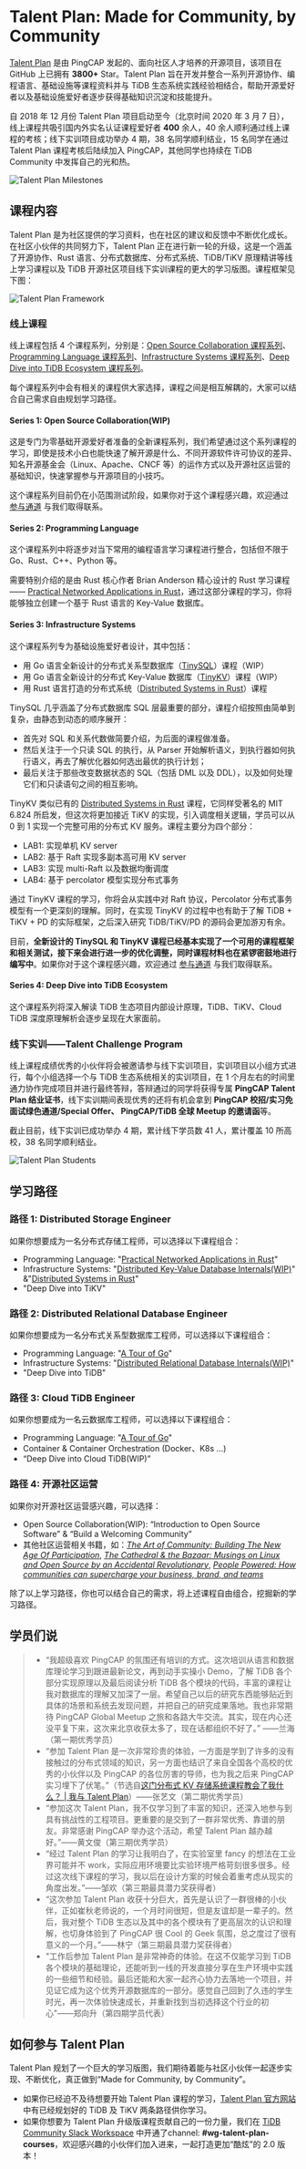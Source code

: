 # Talent Plan: Made for Community, by Community

[Talent Plan](https://github.com/pingcap/talent-plan) 是由 PingCAP 发起的、面向社区人才培养的开源项目，该项目在 GitHub 上已拥有 **3800+** Star。Talent Plan 旨在开发并整合一系列开源协作、编程语言、基础设施等课程资料并与 TiDB 生态系统实践经验相结合，帮助开源爱好者以及基础设施爱好者逐步获得基础知识沉淀和技能提升。

自 2018 年 12 月份 Talent Plan 项目启动至今（北京时间 2020 年 3 月 7 日），线上课程共吸引国内外实名认证课程爱好者 **400** 余人，40 余人顺利通过线上课程的考核；线下实训项目成功举办 4 期，38 名同学顺利结业，15 名同学在通过 Talent Plan 课程考核后陆续加入 PingCAP，其他同学也持续在 TiDB Community 中发挥自己的光和热。

![Talent Plan Milestones](/res/session5/chapter2/talent-plan/talent-plan-milestones.png)

## 课程内容

Talent Plan 是为社区提供的学习资料，也在社区的建议和反馈中不断优化成长。在社区小伙伴的共同努力下，Talent Plan 正在进行新一轮的升级，这是一个涵盖了开源协作、Rust 语言、分布式数据库、分布式系统、TiDB/TiKV 原理精讲等线上学习课程以及 TiDB 开源社区项目线下实训课程的更大的学习版图。课程框架见下图：

![Talent Plan Framework](/res/session5/chapter2/talent-plan/talent-plan-framework.png)

### 线上课程

线上课程包括 4 个课程系列，分别是：[Open Source Collaboration 课程系列](#series-1-open-source-collaborationwip)、[Programming Language 课程系列](#series-2-programming-language)、[Infrastructure Systems 课程系列](#series-3-infrastructure-systems)、[Deep Dive into TiDB Ecosystem 课程系列](#series-4-deep-dive-into-tidb-ecosystem)。

每个课程系列中会有相关的课程供大家选择，课程之间是相互解耦的，大家可以结合自己需求自由规划学习路径。

#### Series 1: Open Source Collaboration(WIP)

这是专门为零基础开源爱好者准备的全新课程系列，我们希望通过这个系列课程的学习，即使是技术小白也能快速了解开源是什么、不同开源软件许可协议的差异、知名开源基金会（Linux、Apache、CNCF 等）的运作方式以及开源社区运营的基础知识，快速掌握参与开源项目的小技巧。

这个课程系列目前仍在小范围测试阶段，如果你对于这个课程感兴趣，欢迎通过 [参与通道](#如何参与-talent-plan) 与我们取得联系。

#### Series 2: Programming Language

这个课程系列中将逐步对当下常用的编程语言学习课程进行整合，包括但不限于 Go、Rust、C++、Python 等。

需要特别介绍的是由 Rust 核心作者 Brian Anderson 精心设计的 Rust 学习课程—— [Practical Networked Applications in Rust](https://github.com/pingcap/talent-plan/tree/master/rust)，通过这部分课程的学习，你将能够独立创建一个基于 Rust 语言的 Key-Value 数据库。

#### Series 3: Infrastructure Systems

这个课程系列专为基础设施爱好者设计，其中包括：

* 用 Go 语言全新设计的分布式关系型数据库（[TinySQL](https://github.com/pingcap-incubator/tinysql)）课程（WIP）
* 用 Go 语言全新设计的分布式 Key-Value 数据库（[TinyKV](https://github.com/pingcap-incubator/tinykv)）课程（WIP）
* 用 Rust 语言打造的分布式系统（[Distributed Systems in Rust](https://github.com/pingcap/talent-plan/tree/master/dss)）课程

TinySQL 几乎涵盖了分布式数据库 SQL 层最重要的部分，课程介绍按照由简单到复杂，由静态到动态的顺序展开：

* 首先对 SQL 和关系代数做简要介绍，为后面的课程做准备。
* 然后关注于一个只读 SQL 的执行，从 Parser 开始解析语义，到执行器如何执行语义，再去了解优化器如何选出最优的执行计划；
* 最后关注于那些改变数据状态的 SQL（包括 DML 以及 DDL），以及如何处理它们和只读语句之间的相互影响。

TinyKV 类似已有的 [Distributed Systems in Rust](https://github.com/pingcap/talent-plan/tree/master/dss) 课程，它同样受著名的 MIT 6.824 所启发，但这次将更加接近 TiKV 的实现，引入调度相关逻辑，学员可以从 0 到 1 实现一个完整可用的分布式 KV 服务。课程主要分为四个部分：

* LAB1: 实现单机 KV server
* LAB2: 基于 Raft 实现多副本高可用 KV server
* LAB3: 实现 multi-Raft 以及数据均衡调度
* LAB4: 基于 percolator 模型实现分布式事务

通过 TinyKV 课程的学习，你将会从实践中对 Raft 协议，Percolator 分布式事务模型有一个更深刻的理解。同时，在实现 TinyKV 的过程中也有助于了解 TiDB + TiKV + PD 的实际框架，之后深入研究 TiDB/TiKV/PD 的源码会更加游刃有余。

目前，**全新设计的 TinySQL 和 TinyKV 课程已经基本实现了一个可用的课程框架和相关测试，接下来会进行进一步的优化调整，同时课程材料也在紧锣密鼓地进行编写中**。如果你对于这个课程感兴趣，欢迎通过 [参与通道](#如何参与-talent-plan) 与我们取得联系。

#### Series 4: Deep Dive into TiDB Ecosystem

这个课程系列将深入解读 TiDB 生态项目内部设计原理，TiDB、TiKV、Cloud TiDB 深度原理解析会逐步呈现在大家面前。

### 线下实训——Talent Challenge Program

线上课程成绩优秀的小伙伴将会被邀请参与线下实训项目，实训项目以小组方式进行，每个小组选择一个与 TiDB 生态系统相关的实训项目，在 1 个月左右的时间里通力协作完成项目并进行最终答辩，答辩通过的同学将获得专属 **PingCAP Talent Plan 结业证书**，线下实训期间表现优秀的还将有机会拿到 **PingCAP 校招/实习免面试绿色通道/Special Offer、 PingCAP/TiDB 全球 Meetup 的邀请函**等。

截止目前，线下实训已成功举办 4 期，累计线下学员数 41 人，累计覆盖 10 所高校，38 名同学顺利结业。

![Talent Plan Students](/res/session5/chapter2/talent-plan/talent-plan-students.png)

## 学习路径

### 路径 1: Distributed Storage Engineer

如果你想要成为一名分布式存储工程师，可以选择以下课程组合：

* Programming Language: "[Practical Networked Applications in Rust](https://github.com/pingcap/talent-plan/tree/master/rust)"
* Infrastructure Systems: "[Distributed Key-Value Database Internals(WIP)](https://github.com/pingcap-incubator/tinykv)" &"[Distributed Systems in Rust](https://github.com/pingcap/talent-plan/tree/master/dss)"
* "Deep Dive into TiKV"

### 路径 2: Distributed Relational Database Engineer

如果你想要成为一名分布式关系型数据库工程师，可以选择以下课程组合：

* Programming Language: "[A Tour of Go](https://tour.golang.org/welcome/1)"
* Infrastructure Systems: "[Distributed Relational Database Internals(WIP)](https://github.com/pingcap-incubator/tinysql)"
* "Deep Dive into TiDB"

### 路径 3: Cloud TiDB Engineer

如果你想要成为一名云数据库工程师，可以选择以下课程组合：

* Programming Language: "[A Tour of Go](https://tour.golang.org/welcome/1)"
* Container & Container Orchestration (Docker、K8s …)
* “Deep Dive into Cloud TiDB(WIP)”

### 路径 4: 开源社区运营

如果你对开源社区运营感兴趣，可以选择：

* Open Source Collaboration(WIP): “Introduction to Open Source Software” & “Build a Welcoming Community”
* 其他社区运营相关书籍，如：*[The Art of Community: Building The New Age Of Participation](https://drive.google.com/open?id=1EI6YcKlTdzojLD4RdVjYVlmFRTNzzge0)*, *[The Cathedral & the Bazaar: Musings on Linux and Open Source by an Accidental Revolutionary](https://www.goodreads.com/book/show/134825.The_Cathedral_the_Bazaar)*, *[People Powered: How communities can supercharge your business, brand, and teams](https://www.jonobacon.com/books/peoplepowered/)*

除了以上学习路径，你也可以结合自己的需求，将上述课程自由组合，挖掘新的学习路径。

## 学员们说

> * “我超级喜欢 PingCAP 的氛围还有培训的方式。这次培训从语言和数据库理论学习到跟进最新论文，再到动手实操小 Demo，了解 TiDB 各个部分实现原理以及最后阅读分析 TiDB 各个模块的代码，丰富的课程让我对数据库的理解又加深了一层。希望自己以后的研究东西能够贴近到具体的场景和系统去发现问题，并把自己的研究成果落地。我也非常期待 PingCAP Global Meetup 之旅和各路大牛交流。其实，现在内心还没平复下来，这次来北京收获太多了，现在话都组织不好了。” ——兰海（第一期优秀学员）
> * “参加 Talent Plan 是一次非常珍贵的体验，一方面是学到了许多的没有接触过的分布式领域的知识，另一方面也结识了来自全国各个高校的优秀的小伙伴以及 PingCAP 的各位厉害的导师，也为我之后来 PingCAP 实习埋下了伏笔。”（节选自[这门分布式 KV 存储系统课程教会了我什么？ | 我与 Talent Plan](https://zhuanlan.zhihu.com/p/78493213)）——张艺文（第二期优秀学员）
> * “参加这次 Talent Plan，我不仅学习到了丰富的知识，还深入地参与到具有挑战性的工程项目。更重要的是交到了一群非常优秀、靠谱的朋友。非常感谢 PingCAP 举办这个活动，希望 Talent Plan 越办越好。”——黄文俊（第三期优秀学员）
> * “经过 Talent Plan 的学习让我明白了，在实验室里 fancy 的想法在工业界可能并不 work，实际应用环境要比实验环境严格苛刻很多很多。经过这次线下课程的学习，我以后在设计方案的时候会着重考虑从现实的角度出发。”——邹欢（第三期最具潜力奖获得者）
> * “这次参加 Talent Plan 收获十分巨大，首先是认识了一群很棒的小伙伴，正如崔秋老师说的，一个月时间很短，但是友谊却是一辈子的。然后，我对整个 TiDB 生态以及其中的各个模块有了更高层次的认识和理解，也切身体验到了 PingCAP 很 Cool 的 Geek 氛围，总之度过了很有意义的一个月。”——林宁（第三期最具潜力奖获得者）
> * "工作后参加 Talent Plan 是非常神奇的体验。在这不仅能学习到 TiDB 各个模块的基础理论，还能听到一线的开发直接分享在生产环境中实践的一些细节和经验。最后还能和大家一起齐心协力去落地一个项目，并见证它成为这个优秀开源数据库的一部分。感觉自己回到了久违的学生时光，再一次体验快速成长，并重新找到当初选择这个行业的初心"——郑向升（第四期学员代表）

## 如何参与 Talent Plan

Talent Plan 规划了一个巨大的学习版图，我们期待着能与社区小伙伴一起逐步实现、不断优化，真正做到“Made for Community, by Community”。

* 如果你已经迫不及待想要开始 Talent Plan 课程的学习，[Talent Plan 官方网站](https://university.pingcap.com/talent-plan/) 中有已经规划好的 TiDB 及 TiKV 两条路径供你学习。
* 如果你想要为 Talent Plan 升级版课程贡献自己的一份力量，我们在 [TiDB Community Slack Workspace](https://join.slack.com/t/tidbcommunity/shared_invite/enQtNzc0MzI4ODExMDc4LWYwYmIzMjZkYzJiNDUxMmZlN2FiMGJkZjAyMzQ5NGU0NGY0NzI3NTYwMjAyNGQ1N2I2ZjAxNzc1OGUwYWM0NzE) 中开通了channel: **#wg-talent-plan-courses**，欢迎感兴趣的小伙伴们加入进来，一起打造更加“酷炫”的 2.0 版本！
